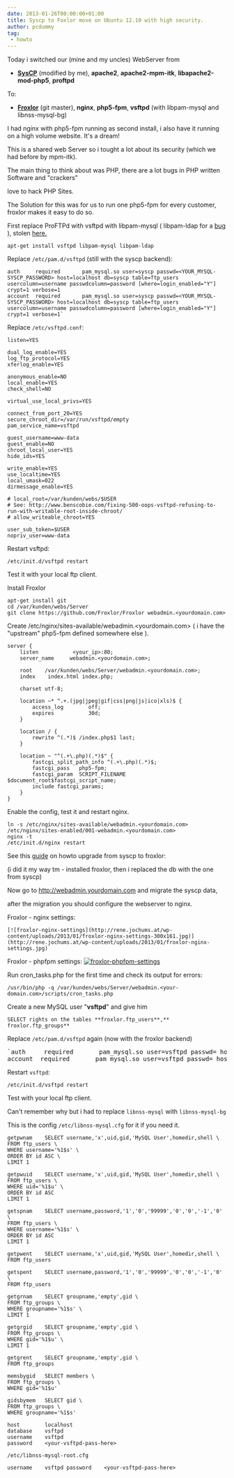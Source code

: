 ```yaml
---
date: 2013-01-26T00:00:00+01:00
title: Syscp to Foxlor move on Ubuntu 12.10 with high security.
author: pcdummy
tag:
 - howto
---
```

Today i switched our (mine and my uncles) WebServer from

- [**SysCP**](http://syscp.org "SysCP") (modified by me), **apache2**, **apache2-mpm-itk**, **libapache2-mod-php5**, **proftpd**

To:

- [**Froxlor**](http://www.froxlor.org/ "Froxlor") (git master), **nginx**, **php5-fpm**, **vsftpd** (with libpam-mysql and libnss-mysql-bg)

<!--more-->I had nginx with php5-fpm running as second install, i also have it running on a high volume website. It&#39;s a dream!

This is a shared web Server so i tought a lot about its security (which we had before by mpm-itk).

The main thing to think about was PHP, there are a lot bugs in PHP written Software and &quot;crackers&quot;

love to hack PHP Sites.

The Solution for this was for us to run one php5-fpm for every customer, froxlor makes it easy to do so.

First replace ProFTPd with vsftpd with libpam-mysql ( libpam-ldap for a [bug](http://ubuntuforums.org/showthread.php?t=1937131) ), stolen [here.](http://forum.froxlor.org/index.php?/topic/569-solved-froxlor-0915-vsftpd-moglich/)

    apt-get install vsftpd libpam-mysql libpam-ldap

Replace `/etc/pam.d/vsftpd` (still with the syscp backend):

    auth     required       pam_mysql.so user=syscp passwd=<YOUR_MYSQL-SYSCP_PASSWORD> host=localhost db=syscp table=ftp_users usercolumn=username passwdcolumn=password [where=login_enabled="Y"] crypt=1 verbose=1
    account  required       pam_mysql.so user=syscp passwd=<YOUR_MYSQL-SYSCP_PASSWORD> host=localhost db=syscp table=ftp_users usercolumn=username passwdcolumn=password [where=login_enabled="Y"] crypt=1 verbose=1`

Replace `/etc/vsftpd.conf`:

    listen=YES

    dual_log_enable=YES
    log_ftp_protocol=YES
    xferlog_enable=YES

    anonymous_enable=NO
    local_enable=YES
    check_shell=NO

    virtual_use_local_privs=YES

    connect_from_port_20=YES
    secure_chroot_dir=/var/run/vsftpd/empty
    pam_service_name=vsftpd

    guest_username=www-data
    guest_enable=NO
    chroot_local_user=YES
    hide_ids=YES

    write_enable=YES
    use_localtime=YES
    local_umask=022
    dirmessage_enable=YES

    # local_root=/var/kunden/webs/$USER
    # See: http://www.benscobie.com/fixing-500-oops-vsftpd-refusing-to-run-with-writable-root-inside-chroot/
    # allow_writeable_chroot=YES

    user_sub_token=$USER
    nopriv_user=www-data

Restart vsftpd:

    /etc/init.d/vsftpd restart

Test it with your local ftp client.

Install Froxlor


    apt-get install git
    cd /var/kunden/webs/Server
    git clone https://github.com/Froxlor/Froxlor webadmin.<yourdomain.com>

Create /etc/nginx/sites-available/webadmin.<yourdomain.com> ( i have the "upstream" php5-fpm defined somewhere else ).

    server {
        listen           <your_ip>:80;
        server_name     webadmin.<yourdomain.com>;

        root    /var/kunden/webs/Server/webadmin.<yourdomain.com>;
        index    index.html index.php;

        charset utf-8;

        location ~* ^.+.(jpg|jpeg|gif|css|png|js|ico|xls)$ {
            access_log        off;
            expires           30d;
        }

        location / {
            rewrite ^(.*)$ /index.php$1 last;
        }

        location ~ "^(.+\.php)(.*)$" {
            fastcgi_split_path_info ^(.+\.php)(.*)$;
            fastcgi_pass   php5-fpm;
            fastcgi_param  SCRIPT_FILENAME  $document_root$fastcgi_script_name;
            include fastcgi_params;
        }
    }

Enable the config, test it and restart nginx.

    ln -s /etc/nginx/sites-available/webadmin.<yourdomain.com> /etc/nginx/sites-enabled/001-webadmin.<yourdomain.com>
    nginx -t
    /etc/init.d/nginx restart

See this [guide](http://redmine.froxlor.org/projects/froxlor/wiki/Upgrading_to_or_updating_Froxlor) on howto upgrade from syscp to froxlor:

(i did it my way tm - installed froxlor, then i replaced the db with the one from syscp)

Now go to http://webadmin.yourdomain.com and migrate the syscp data,

after the migration you should configure the webserver to nginx.

Froxlor - nginx settings:

    [![froxlor-nginx-settings](http://rene.jochums.at/wp-content/uploads/2013/01/froxlor-nginx-settings-300x161.jpg)](http://rene.jochums.at/wp-content/uploads/2013/01/froxlor-nginx-settings.jpg)

Froxlor - phpfpm settings:
    [![froxlor-phpfpm-settings](http://rene.jochums.at/wp-content/uploads/2013/01/froxlor-phpfpm-settings-300x137.jpg)](http://rene.jochums.at/wp-content/uploads/2013/01/froxlor-phpfpm-settings.jpg)

Run cron_tasks.php for the first time and check its output for errors:

    /usr/bin/php -q /var/kunden/webs/Server/webadmin.<your-domain.com>/scripts/cron_tasks.php

Create a new MySQL user &quot;**vsftpd**&quot; and give him

    SELECT rights on the tables **froxlor.ftp_users**,** froxlor.ftp_groups**

Replace `/etc/pam.d/vsftpd`  again (now with the froxlor backend)

<pre>
`auth     required       pam_mysql.so user=vsftpd passwd=<YOUR-VSFTPD-MYSQL-PASS> host=localhost db=froxlor table=ftp_users usercolumn=username passwdcolumn=password [where=login_enabled="Y"] crypt=1
account  required       pam_mysql.so user=vsftpd passwd=<YOUR-VSFTPD-MYSQL-PASS> host=localhost db=froxlor table=ftp_users usercolumn=username passwdcolumn=password [where=login_enabled="Y"] crypt=1`</pre>

Restart `vsftpd`:

    /etc/init.d/vsftpd restart

Test with your local ftp client.

Can't remember why but i had to replace `libnss-mysql` with `libnss-mysql-bg`

This is the config `/etc/libnss-mysql.cfg` for it if you need it.

    getpwnam    SELECT username,'x',uid,gid,'MySQL User',homedir,shell \
    FROM ftp_users \
    WHERE username='%1$s' \
    ORDER BY id ASC \
    LIMIT 1

    getpwuid    SELECT username,'x',uid,gid,'MySQL User',homedir,shell \
    FROM ftp_users \
    WHERE uid='%1$u' \
    ORDER BY id ASC
    LIMIT 1

    getspnam    SELECT username,password,'1','0','99999','0','0','-1','0' \
    FROM ftp_users \
    WHERE username='%1$s' \
    ORDER BY id ASC
    LIMIT 1

    getpwent    SELECT username,'x',uid,gid,'MySQL User',homedir,shell \
    FROM ftp_users

    getspent    SELECT username,password,'1','0','99999','0','0','-1','0' \
    FROM ftp_users

    getgrnam    SELECT groupname,'empty',gid \
    FROM ftp_groups \
    WHERE groupname='%1$s' \
    LIMIT 1

    getgrgid    SELECT groupname,'empty',gid \
    FROM ftp_groups \
    WHERE gid='%1$u' \
    LIMIT 1

    getgrent    SELECT groupname,'empty',gid \
    FROM ftp_groups

    memsbygid   SELECT members \
    FROM ftp_groups \
    WHERE gid='%1$u'

    gidsbymem   SELECT gid \
    FROM ftp_groups \
    WHERE groupname='%1$s'

    host        localhost
    database    vsftpd
    username    vsftpd
    password    <your-vsftpd-pass-here>

`/etc/libnss-mysql-root.cfg`

    username    vsftpd password    <your-vsftpd-pass-here>
